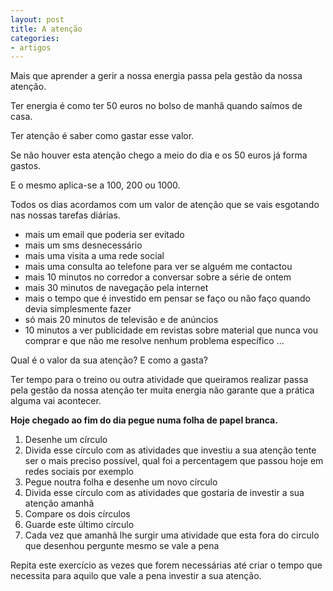 ```yaml
---
layout: post
title: A atenção 
categories:
- artigos
---
```

Mais que aprender a gerir a nossa energia passa pela gestão da nossa atenção. 

Ter energia é como ter 50 euros no bolso de manhã quando saímos de casa.

Ter atenção é saber como gastar esse valor. 

Se não houver esta atenção chego a meio do dia e os 50 euros já forma gastos. 

E o mesmo aplica-se a 100, 200 ou 1000.

Todos os dias acordamos com um valor de atenção que se vais esgotando nas nossas tarefas diárias. 
+  mais um email que poderia ser evitado
+  mais um sms desnecessário
+  mais uma visita a uma rede social
+  mais uma consulta ao telefone para ver se alguém me contactou
+  mais 10 minutos no corredor a conversar sobre a série de ontem
+  mais 30 minutos de navegação pela internet 
+  mais o tempo que é investido em pensar se faço ou não faço quando devia simplesmente fazer
+  só mais 20 minutos de televisão e de anúncios
+  10 minutos a ver publicidade em revistas sobre material que nunca vou comprar e que não me resolve nenhum problema específico 
...

Qual é o valor da sua atenção? E como a gasta?

Ter tempo para o treino ou outra atividade que queiramos realizar passa pela gestão da nossa atenção ter muita energia não garante que a prática alguma vai acontecer.

**Hoje chegado ao fim do dia pegue numa folha de papel branca.**
1. Desenhe um círculo
2. Divida esse círculo com as atividades que investiu a sua atenção tente ser o mais preciso possível, qual foi a percentagem que passou hoje em redes sociais por exemplo 
3. Pegue noutra folha e desenhe um novo círculo
4. Divida esse círculo com as atividades que gostaria de investir a sua atenção amanhã
5. Compare os dois círculos
6. Guarde este último círculo 
7. Cada vez que amanhã lhe surgir uma atividade que esta fora do circulo que desenhou pergunte mesmo se vale a pena

Repita este exercício as vezes que forem necessárias até criar o tempo que necessita para aquilo que vale a pena investir a sua atenção. 
